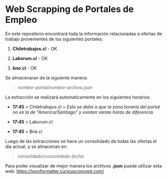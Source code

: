 # Web Scrapping de Portales de Empleo

En este repositorio encontrará toda la información relacionadas a ofertas de trabajo provenientes de los siguientes portales:

1. **Chiletrabajos.cl** - OK

2. **Laborum.cl** - OK

3. **bne.cl** - OK

Se almacenaran de la siguiente manera:

> *nombre-portal*/*nombre-archivo.json*

La extracción se realizará automaticamente en los siguientes horarios:

* **17:45** > Chiletrabajos.cl > *Esto se debe a que la zona horaria del portal no es la de "America/Santiago" y existen varias horas de diferencia.*

* **17:45** > Laborum.cl 

* **17:45** > Bne.cl

Luego de las extracciones se hace un consolidado de todas las ofertas el día actual, y se almacenan en:

> consolidado/*consolidado-fecha*

Para poder visualizar de mejor manera los archivos **.json** puede utilizar esta web: https://jsonformatter.curiousconcept.com/
